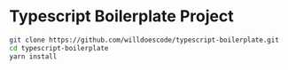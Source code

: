# Typescript Boilerplate Project

```bash
git clone https://github.com/willdoescode/typescript-boilerplate.git
cd typescript-boilerplate
yarn install
```
